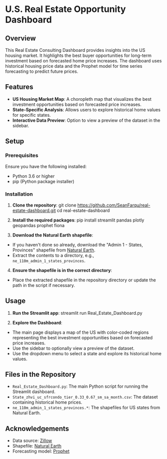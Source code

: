 # U.S. Real Estate Opportunity Dashboard

## Overview

This Real Estate Consulting Dashboard provides insights into the US housing market. It highlights the best buyer opportunities for long-term investment based on forecasted home price increases. The dashboard uses historical housing price data and the Prophet model for time series forecasting to predict future prices.

## Features

- **US Housing Market Map**: A choropleth map that visualizes the best investment opportunities based on forecasted price increases.
- **State-Specific Analysis**: Allows users to explore historical home values for specific states.
- **Interactive Data Preview**: Option to view a preview of the dataset in the sidebar.

## Setup

### Prerequisites

Ensure you have the following installed:
- Python 3.6 or higher
- pip (Python package installer)

### Installation

1. **Clone the repository**:
git clone https://github.com/SeanFarqu/real-estate-dashboard.git
cd real-estate-dashboard

2. **Install the required packages**:
pip install streamlit pandas plotly geopandas prophet fiona

3. **Download the Natural Earth shapefile**:
- If you haven't done so already, download the "Admin 1 - States, Provinces" shapefile from [Natural Earth](https://www.naturalearthdata.com/downloads/110m-cultural-vectors/).
- Extract the contents to a directory, e.g., `ne_110m_admin_1_states_provinces`.

4. **Ensure the shapefile is in the correct directory**:
- Place the extracted shapefile in the repository directory or update the path in the script if necessary.

## Usage

1. **Run the Streamlit app**:
streamlit run Real_Estate_Dashboard.py

2. **Explore the Dashboard**:
- The main page displays a map of the US with color-coded regions representing the best investment opportunities based on forecasted price increases.
- Use the sidebar to optionally view a preview of the dataset.
- Use the dropdown menu to select a state and explore its historical home values.

## Files in the Repository

- `Real_Estate_Dashboard.py`: The main Python script for running the Streamlit dashboard.
- `State_zhvi_uc_sfrcondo_tier_0.33_0.67_sm_sa_month.csv`: The dataset containing historical home prices.
- `ne_110m_admin_1_states_provinces.*`: The shapefiles for US states from Natural Earth.

## Acknowledgements

- Data source: [Zillow](https://www.zillow.com/research/data/)
- Shapefile: [Natural Earth](https://www.naturalearthdata.com/downloads/110m-cultural-vectors/)
- Forecasting model: [Prophet](https://facebook.github.io/prophet/)
